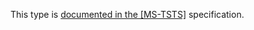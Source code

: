 This type is [documented in the [MS-TSTS]](https://learn.microsoft.com/en-us/openspecs/windows_protocols/ms-tsts/d96b68a3-c0ba-47dd-bd21-9a11d9eae598) specification.
